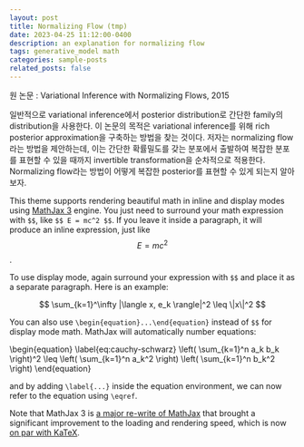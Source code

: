 ```yaml
---
layout: post
title: Normalizing Flow (tmp)
date: 2023-04-25 11:12:00-0400
description: an explanation for normalizing flow
tags: generative_model math
categories: sample-posts
related_posts: false
---
```


원 논문 : Variational Inference with Normalizing Flows, 2015

일반적으로 variational inference에서 posterior distribution로 간단한 family의 distribution을 사용한다. 이 논문의 목적은 variational inference를 위해 rich posterior approximation을 구축하는 방법을 찾는 것이다. 저자는 normalizing flow라는 방법을 제안하는데, 이는 간단한 확률밀도를 갖는 분포에서 출발하여 복잡한 분포를 표현할 수 있을 때까지 invertible transformation을 순차적으로 적용한다. Normalizing flow라는 방법이 어떻게 복잡한 posterior를 표현할 수 있게 되는지 알아보자.



This theme supports rendering beautiful math in inline and display modes using [MathJax 3](https://www.mathjax.org/) engine. You just need to surround your math expression with `$$`, like `$$ E = mc^2 $$`. If you leave it inside a paragraph, it will produce an inline expression, just like $$ E = mc^2 $$.

To use display mode, again surround your expression with `$$` and place it as a separate paragraph. Here is an example:

$$
\sum_{k=1}^\infty |\langle x, e_k \rangle|^2 \leq \|x\|^2
$$

You can also use `\begin{equation}...\end{equation}` instead of `$$` for display mode math.
MathJax will automatically number equations:

\begin{equation}
\label{eq:cauchy-schwarz}
\left( \sum_{k=1}^n a_k b_k \right)^2 \leq \left( \sum_{k=1}^n a_k^2 \right) \left( \sum_{k=1}^n b_k^2 \right)
\end{equation}

and by adding `\label{...}` inside the equation environment, we can now refer to the equation using `\eqref`.

Note that MathJax 3 is [a major re-write of MathJax](https://docs.mathjax.org/en/latest/upgrading/whats-new-3.0.html) that brought a significant improvement to the loading and rendering speed, which is now [on par with KaTeX](http://www.intmath.com/cg5/katex-mathjax-comparison.php).
